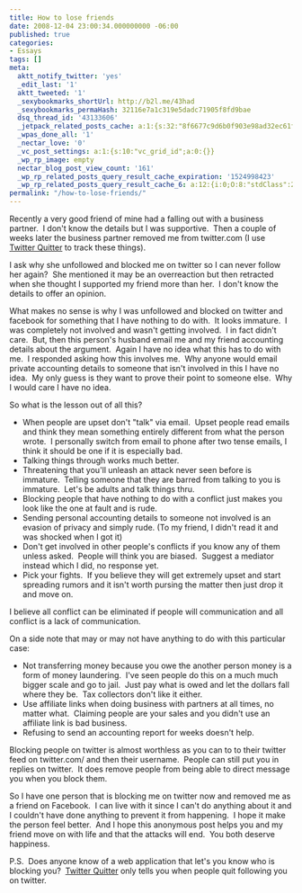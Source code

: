 ```yaml
---
title: How to lose friends
date: 2008-12-04 23:00:34.000000000 -06:00
published: true
categories:
- Essays
tags: []
meta:
  aktt_notify_twitter: 'yes'
  _edit_last: '1'
  aktt_tweeted: '1'
  _sexybookmarks_shortUrl: http://b2l.me/43had
  _sexybookmarks_permaHash: 32116e7a1c319e5dadc71905f8fd9bae
  dsq_thread_id: '43133606'
  _jetpack_related_posts_cache: a:1:{s:32:"8f6677c9d6b0f903e98ad32ec61f8deb";a:2:{s:7:"expires";i:1447483220;s:7:"payload";a:3:{i:0;a:1:{s:2:"id";i:3649;}i:1;a:1:{s:2:"id";i:1373;}i:2;a:1:{s:2:"id";i:1207;}}}}
  _wpas_done_all: '1'
  _nectar_love: '0'
  _vc_post_settings: a:1:{s:10:"vc_grid_id";a:0:{}}
  _wp_rp_image: empty
  nectar_blog_post_view_count: '161'
  _wp_rp_related_posts_query_result_cache_expiration: '1524998423'
  _wp_rp_related_posts_query_result_cache_6: a:12:{i:0;O:8:"stdClass":2:{s:7:"post_id";s:4:"1619";s:5:"score";s:17:"95.96714135250112";}i:1;O:8:"stdClass":2:{s:7:"post_id";s:4:"1451";s:5:"score";s:17:"93.78937488613096";}i:2;O:8:"stdClass":2:{s:7:"post_id";s:4:"1383";s:5:"score";s:17:"93.78937488613096";}i:3;O:8:"stdClass":2:{s:7:"post_id";s:4:"1811";s:5:"score";s:18:"62.920538977408725";}i:4;O:8:"stdClass":2:{s:7:"post_id";s:4:"2132";s:5:"score";s:17:"60.20907297897082";}i:5;O:8:"stdClass":2:{s:7:"post_id";s:4:"1797";s:5:"score";s:18:"58.435163928901154";}i:6;O:8:"stdClass":2:{s:7:"post_id";s:4:"1280";s:5:"score";s:18:"57.391435808046396";}i:7;O:8:"stdClass":2:{s:7:"post_id";s:4:"2560";s:5:"score";s:17:"55.85945535225436";}i:8;O:8:"stdClass":2:{s:7:"post_id";s:4:"1681";s:5:"score";s:17:"52.20258545632669";}i:9;O:8:"stdClass":2:{s:7:"post_id";s:4:"1540";s:5:"score";s:17:"52.03152594464788";}i:10;O:8:"stdClass":2:{s:7:"post_id";s:4:"1642";s:5:"score";s:18:"50.024818989956536";}i:11;O:8:"stdClass":2:{s:7:"post_id";s:4:"1889";s:5:"score";s:17:"49.95638970538833";}}
permalink: "/how-to-lose-friends/"
---
```

Recently a very good friend of mine had a falling out with a business partner.  I don't know the details but I was supportive.  Then a couple of weeks later the business partner removed me from twitter.com (I use <a href="http://useqwitter.com/" rel="nofollow">Twitter Quitter</a> to track these things).

I ask why she unfollowed and blocked me on twitter so I can never follow her again?  She mentioned it may be an overreaction but then retracted when she thought I supported my friend more than her.  I don't know the details to offer an opinion.

What makes no sense is why I was unfollowed and blocked on twitter and facebook for something that I have nothing to do with.  It looks immature.  I was completely not involved and wasn't getting involved.  I in fact didn't care.  But, then this person's husband email me and my friend accounting details about the argument.  Again I have no idea what this has to do with me.  I responded asking how this involves me.  Why anyone would email private accounting details to someone that isn't involved in this I have no idea.  My only guess is they want to prove their point to someone else.  Why I would care I have no idea.

So what is the lesson out of all this?</p>
<ul>
<li> When people are upset don't "talk" via email.  Upset people read emails and think they mean something entirely different from what the person wrote.  I personally switch from email to phone after two tense emails, I think it should be one if it is especially bad.</li>
<li>Talking things through works much better.</li>
<li>Threatening that you'll unleash an attack never seen before is immature.  Telling someone that they are barred from talking to you is immature.  Let's be adults and talk things thru.</li>
<li>Blocking people that have nothing to do with a conflict just makes you look like the one at fault and is rude.</li>
<li>Sending personal accounting details to someone not involved is an evasion of privacy and simply rude. (To my friend, I didn't read it and was shocked when I got it)</li>
<li>Don't get involved in other people's conflicts if you know any of them unless asked.  People will think you are biased.  Suggest a mediator instead which I did, no response yet.</li>
<li>Pick your fights.  If you believe they will get extremely upset and start spreading rumors and it isn't worth pursing the matter then just drop it and move on.</li>
</ul>
<p>I believe all conflict can be eliminated if people will communication and all conflict is a lack of communication.

On a side note that may or may not have anything to do with this particular case:</p>
<ul>
<li> Not transferring money because you owe the another person money is a form of money laundering.  I've seen people do this on a much much bigger scale and go to jail.  Just pay what is owed and let the dollars fall where they be.  Tax collectors don't like it either.</li>
<li>Use affiliate links when doing business with partners at all times, no matter what.  Claiming people are your sales and you didn't use an affiliate link is bad business.</li>
<li>Refusing to send an accounting report for weeks doesn't help.</li>
</ul>
<p>Blocking people on twitter is almost worthless as you can to to their twitter feed on twitter.com/ and then their username.  People can still put you in replies on twitter.  It does remove people from being able to direct message you when you block them.

So I have one person that is blocking me on twitter now and removed me as a friend on Facebook.  I can live with it since I can't do anything about it and I couldn't have done anything to prevent it from happening.  I hope it make the person feel better.  And I hope this anonymous post helps you and my friend move on with life and that the attacks will end.  You both deserve happiness.

P.S.  Does anyone know of a web application that let's you know who is blocking you?  <a href="http://useqwitter.com/" rel="nofollow">Twitter Quitter</a> only tells you when people quit following you on twitter.</p>
